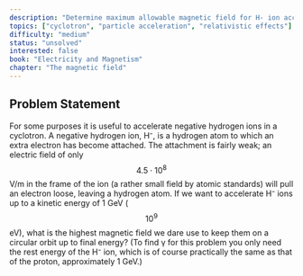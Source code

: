 ```yaml
---
description: "Determine maximum allowable magnetic field for H- ion acceleration"
topics: ["cyclotron", "particle acceleration", "relativistic effects"]
difficulty: "medium"
status: "unsolved"
interested: false
book: "Electricity and Magnetism"
chapter: "The magnetic field"
---
```


## Problem Statement
For some purposes it is useful to accelerate negative hydrogen ions in a cyclotron. A negative hydrogen ion, H⁻, is a hydrogen atom to which an extra electron has become attached. The attachment is fairly weak; an electric field of only $$4.5 \cdot 10^8$$ V/m in the frame of the ion (a rather small field by atomic standards) will pull an electron loose, leaving a hydrogen atom. If we want to accelerate H⁻ ions up to a kinetic energy of 1 GeV ($$10^9$$ eV), what is the highest magnetic field we dare use to keep them on a circular orbit up to final energy? (To find γ for this problem you only need the rest energy of the H⁻ ion, which is of course practically the same as that of the proton, approximately 1 GeV.)